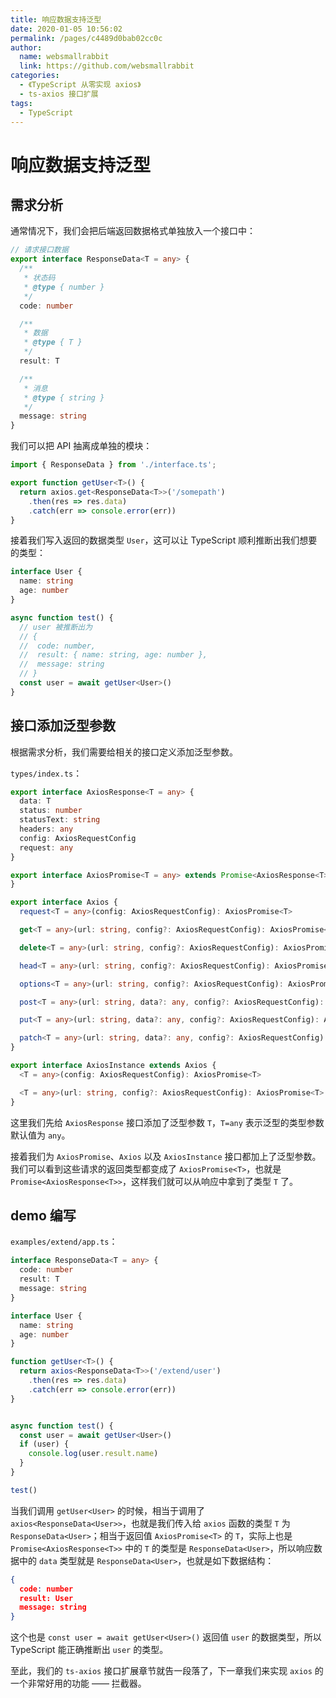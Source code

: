 ```yaml
---
title: 响应数据支持泛型
date: 2020-01-05 10:56:02
permalink: /pages/c4489d0bab02cc0c
author: 
  name: websmallrabbit
  link: https://github.com/websmallrabbit
categories: 
  - 《TypeScript 从零实现 axios》
  - ts-axios 接口扩展
tags: 
  - TypeScript
---
```

# 响应数据支持泛型

## 需求分析

通常情况下，我们会把后端返回数据格式单独放入一个接口中：

```typescript
// 请求接口数据
export interface ResponseData<T = any> {
  /**
   * 状态码
   * @type { number }
   */
  code: number

  /**
   * 数据
   * @type { T }
   */
  result: T

  /**
   * 消息
   * @type { string }
   */
  message: string
}
```

我们可以把 API 抽离成单独的模块：

```typescript
import { ResponseData } from './interface.ts';

export function getUser<T>() {
  return axios.get<ResponseData<T>>('/somepath')
    .then(res => res.data)
    .catch(err => console.error(err))
}
```

接着我们写入返回的数据类型 `User`，这可以让 TypeScript 顺利推断出我们想要的类型：

```typescript
interface User {
  name: string
  age: number
}

async function test() {
  // user 被推断出为
  // {
  //  code: number,
  //  result: { name: string, age: number },
  //  message: string
  // }
  const user = await getUser<User>()
}
```

## 接口添加泛型参数

根据需求分析，我们需要给相关的接口定义添加泛型参数。

`types/index.ts`：

```typescript
export interface AxiosResponse<T = any> {
  data: T
  status: number
  statusText: string
  headers: any
  config: AxiosRequestConfig
  request: any
}

export interface AxiosPromise<T = any> extends Promise<AxiosResponse<T>> {
}

export interface Axios {
  request<T = any>(config: AxiosRequestConfig): AxiosPromise<T>

  get<T = any>(url: string, config?: AxiosRequestConfig): AxiosPromise<T>

  delete<T = any>(url: string, config?: AxiosRequestConfig): AxiosPromise<T>

  head<T = any>(url: string, config?: AxiosRequestConfig): AxiosPromise<T>

  options<T = any>(url: string, config?: AxiosRequestConfig): AxiosPromise<T>

  post<T = any>(url: string, data?: any, config?: AxiosRequestConfig): AxiosPromise<T>

  put<T = any>(url: string, data?: any, config?: AxiosRequestConfig): AxiosPromise<T>

  patch<T = any>(url: string, data?: any, config?: AxiosRequestConfig): AxiosPromise<T>
}

export interface AxiosInstance extends Axios {
  <T = any>(config: AxiosRequestConfig): AxiosPromise<T>

  <T = any>(url: string, config?: AxiosRequestConfig): AxiosPromise<T>
}
```

这里我们先给 `AxiosResponse` 接口添加了泛型参数 `T`，`T=any` 表示泛型的类型参数默认值为 `any`。

接着我们为 `AxiosPromise`、`Axios` 以及 `AxiosInstance` 接口都加上了泛型参数。我们可以看到这些请求的返回类型都变成了 `AxiosPromise<T>`，也就是 `Promise<AxiosResponse<T>>`，这样我们就可以从响应中拿到了类型 `T` 了。

## demo 编写

`examples/extend/app.ts`：

```typescript
interface ResponseData<T = any> {
  code: number
  result: T
  message: string
}

interface User {
  name: string
  age: number
}

function getUser<T>() {
  return axios<ResponseData<T>>('/extend/user')
    .then(res => res.data)
    .catch(err => console.error(err))
}


async function test() {
  const user = await getUser<User>()
  if (user) {
    console.log(user.result.name)
  }
}

test()
```

当我们调用 `getUser<User>` 的时候，相当于调用了 `axios<ResponseData<User>>`，也就是我们传入给 `axios` 函数的类型 `T` 为 `ResponseData<User>`；相当于返回值 `AxiosPromise<T>` 的 `T`，实际上也是 `Promise<AxiosResponse<T>>` 中的 `T` 的类型是 `ResponseData<User>`，所以响应数据中的 `data` 类型就是 `ResponseData<User>`，也就是如下数据结构：

```json
{
  code: number
  result: User
  message: string
}
```

这个也是 `const user = await getUser<User>()` 返回值 `user` 的数据类型，所以 TypeScript 能正确推断出 `user` 的类型。

至此，我们的 `ts-axios` 接口扩展章节就告一段落了，下一章我们来实现 `axios` 的一个非常好用的功能 —— 拦截器。
